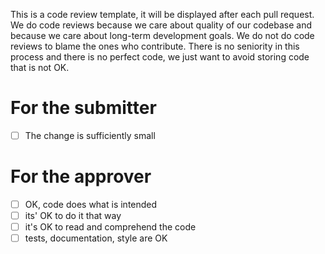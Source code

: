 This is a code review template, it will be displayed after each pull request. We do code reviews because we care about quality of our codebase and because we care about long-term development goals. We do not do code reviews to blame the ones who contribute. There is no seniority in this process and there is no perfect code, we just want to avoid storing code that is not OK.

# For the submitter
- [ ]  The change is sufficiently small

# For the approver
- [ ] OK, code does what is intended
- [ ] its' OK to do it that way
- [ ] it's OK to read and comprehend the code
- [ ] tests, documentation, style are OK
